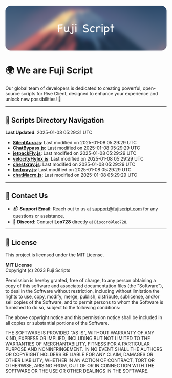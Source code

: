 ![Banner](.github/b.webp)

# 🌍 **We are Fuji Script**

Our global team of developers is dedicated to creating powerful, open-source scripts for Rise Client, designed to enhance your experience and unlock new possibilities! 🌟

---
<!-- SCRIPTS_NAVIGATION_START -->
## 📂 **Scripts Directory Navigation**

**Last Updated**: 2025-01-08 05:29:31 UTC

- **[SilentAura.js](scripts/SilentAura.js)**: Last modified on 2025-01-08 05:29:29 UTC
- **[ChatBypass.js](scripts/ChatBypass.js)**: Last modified on 2025-01-08 05:29:29 UTC
- **[jetpackFly.js](scripts/jetpackFly.js)**: Last modified on 2025-01-08 05:29:29 UTC
- **[velocityHylex.js](scripts/velocityHylex.js)**: Last modified on 2025-01-08 05:29:29 UTC
- **[chestxray.js](scripts/chestxray.js)**: Last modified on 2025-01-08 05:29:29 UTC
- **[bedxray.js](scripts/bedxray.js)**: Last modified on 2025-01-08 05:29:29 UTC
- **[chatMacro.js](scripts/chatMacro.js)**: Last modified on 2025-01-08 05:29:29 UTC

<!-- SCRIPTS_NAVIGATION_END -->

---

## 💬 **Contact Us**  
- 📬 **Support Email**: Reach out to us at [support@fujiscript.com](mailto:support@fujiscript.com) for any questions or assistance.  
- 💬 **Discord**: Contact **Leo728** directly at `Discord@leo728`.

---

## 📜 **License**

This project is licensed under the MIT License.  

**MIT License**  
Copyright (c) 2023 Fuji Scripts  

Permission is hereby granted, free of charge, to any person obtaining a copy of this software and associated documentation files (the "Software"), to deal in the Software without restriction, including without limitation the rights to use, copy, modify, merge, publish, distribute, sublicense, and/or sell copies of the Software, and to permit persons to whom the Software is furnished to do so, subject to the following conditions:  

The above copyright notice and this permission notice shall be included in all copies or substantial portions of the Software.  

THE SOFTWARE IS PROVIDED "AS IS", WITHOUT WARRANTY OF ANY KIND, EXPRESS OR IMPLIED, INCLUDING BUT NOT LIMITED TO THE WARRANTIES OF MERCHANTABILITY, FITNESS FOR A PARTICULAR PURPOSE AND NONINFRINGEMENT. IN NO EVENT SHALL THE AUTHORS OR COPYRIGHT HOLDERS BE LIABLE FOR ANY CLAIM, DAMAGES OR OTHER LIABILITY, WHETHER IN AN ACTION OF CONTRACT, TORT OR OTHERWISE, ARISING FROM, OUT OF OR IN CONNECTION WITH THE SOFTWARE OR THE USE OR OTHER DEALINGS IN THE SOFTWARE.  
